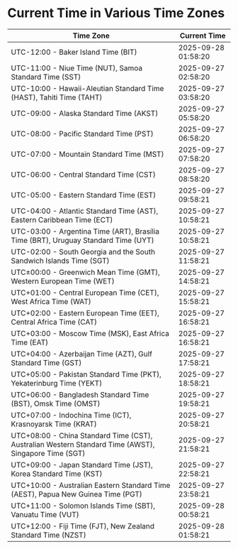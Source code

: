 # Current Time in Various Time Zones

| Time Zone | Current Time |
|-----------|--------------|
| UTC-12:00 - Baker Island Time (BIT) | 2025-09-28 01:58:20 |
| UTC-11:00 - Niue Time (NUT), Samoa Standard Time (SST) | 2025-09-27 02:58:20 |
| UTC-10:00 - Hawaii-Aleutian Standard Time (HAST), Tahiti Time (TAHT) | 2025-09-27 03:58:20 |
| UTC-09:00 - Alaska Standard Time (AKST) | 2025-09-27 05:58:20 |
| UTC-08:00 - Pacific Standard Time (PST) | 2025-09-27 06:58:20 |
| UTC-07:00 - Mountain Standard Time (MST) | 2025-09-27 07:58:20 |
| UTC-06:00 - Central Standard Time (CST) | 2025-09-27 08:58:20 |
| UTC-05:00 - Eastern Standard Time (EST) | 2025-09-27 09:58:21 |
| UTC-04:00 - Atlantic Standard Time (AST), Eastern Caribbean Time (ECT) | 2025-09-27 10:58:21 |
| UTC-03:00 - Argentina Time (ART), Brasília Time (BRT), Uruguay Standard Time (UYT) | 2025-09-27 10:58:21 |
| UTC-02:00 - South Georgia and the South Sandwich Islands Time (SGT) | 2025-09-27 11:58:21 |
| UTC±00:00 - Greenwich Mean Time (GMT), Western European Time (WET) | 2025-09-27 14:58:21 |
| UTC+01:00 - Central European Time (CET), West Africa Time (WAT) | 2025-09-27 15:58:21 |
| UTC+02:00 - Eastern European Time (EET), Central Africa Time (CAT) | 2025-09-27 16:58:21 |
| UTC+03:00 - Moscow Time (MSK), East Africa Time (EAT) | 2025-09-27 16:58:21 |
| UTC+04:00 - Azerbaijan Time (AZT), Gulf Standard Time (GST) | 2025-09-27 17:58:21 |
| UTC+05:00 - Pakistan Standard Time (PKT), Yekaterinburg Time (YEKT) | 2025-09-27 18:58:21 |
| UTC+06:00 - Bangladesh Standard Time (BST), Omsk Time (OMST) | 2025-09-27 19:58:21 |
| UTC+07:00 - Indochina Time (ICT), Krasnoyarsk Time (KRAT) | 2025-09-27 20:58:21 |
| UTC+08:00 - China Standard Time (CST), Australian Western Standard Time (AWST), Singapore Time (SGT) | 2025-09-27 21:58:21 |
| UTC+09:00 - Japan Standard Time (JST), Korea Standard Time (KST) | 2025-09-27 22:58:21 |
| UTC+10:00 - Australian Eastern Standard Time (AEST), Papua New Guinea Time (PGT) | 2025-09-27 23:58:21 |
| UTC+11:00 - Solomon Islands Time (SBT), Vanuatu Time (VUT) | 2025-09-28 00:58:21 |
| UTC+12:00 - Fiji Time (FJT), New Zealand Standard Time (NZST) | 2025-09-28 01:58:21 |
